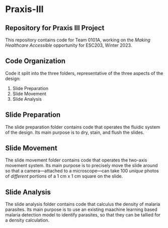 # Praxis-III
## Repository for Praxis III Project
This repository contains code for Team 0101A, working on the *Making Healthcare Accessible* opportunity for ESC203, Winter 2023.

## Code Organization
Code it split into the three folders, representative of the three aspects of the design:
1. Slide Preparation
2. Slide Movement
3. Slide Analysis

## Slide Preparation
The slide preparation folder contains code that operates the fluidic system of the design. Its main purpose is to dry, stain, and flush the slides.

## Slide Movement
The slide movement folder contains code that operates the two-axis movement system. Its main purpose is to precisely move the slide around so that a camera—attached to a microscope—can take 100 *unique* photos of *different* portions of a 1 cm x 1 cm square on the slide.

## Slide Analysis
The slide analysis folder contains code that calculus the density of malaria parasites. Its main purpose is to use an existing maachine learning based malaria detection model to identify parasites, so that they can be tallied for a density calculation.
